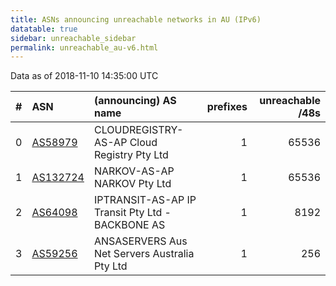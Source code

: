 ```yaml
---
title: ASNs announcing unreachable networks in AU (IPv6)
datatable: true
sidebar: unreachable_sidebar
permalink: unreachable_au-v6.html
---
```


Data as of 2018-11-10 14:35:00 UTC


<div class="datatable-begin"></div>

|   # | ASN                                      | (announcing) AS name                             |   prefixes |   unreachable /48s |
|----:|:-----------------------------------------|:-------------------------------------------------|-----------:|-------------------:|
|   0 | [AS58979](unreachable_AS58979-v6.html)   | CLOUDREGISTRY-AS-AP Cloud Registry Pty Ltd       |          1 |              65536 |
|   1 | [AS132724](unreachable_AS132724-v6.html) | NARKOV-AS-AP NARKOV Pty Ltd                      |          1 |              65536 |
|   2 | [AS64098](unreachable_AS64098-v6.html)   | IPTRANSIT-AS-AP IP Transit Pty Ltd - BACKBONE AS |          1 |               8192 |
|   3 | [AS59256](unreachable_AS59256-v6.html)   | ANSASERVERS Aus Net Servers Australia Pty Ltd    |          1 |                256 |

<div class="datatable-end"></div>